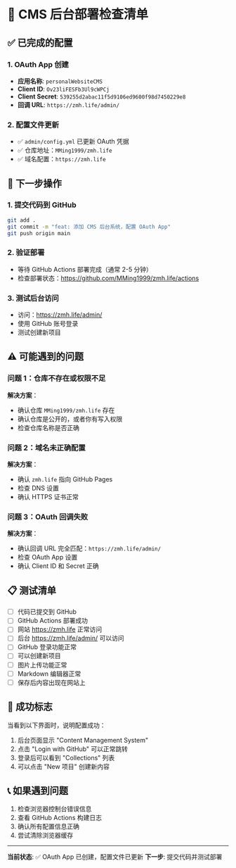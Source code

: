 # 🚀 CMS 后台部署检查清单

## ✅ 已完成的配置

### 1. OAuth App 创建
- **应用名称**: `personalWebsiteCMS`
- **Client ID**: `Ov23liFESFb3Ul9cWPCj`
- **Client Secret**: `539255d2abac11f5d9106ed9600f98d7450229e8`
- **回调 URL**: `https://zmh.life/admin/`

### 2. 配置文件更新
- ✅ `admin/config.yml` 已更新 OAuth 凭据
- ✅ 仓库地址：`MMing1999/zmh.life`
- ✅ 域名配置：`https://zmh.life`

## 🔧 下一步操作

### 1. 提交代码到 GitHub
```bash
git add .
git commit -m "feat: 添加 CMS 后台系统，配置 OAuth App"
git push origin main
```

### 2. 验证部署
- 等待 GitHub Actions 部署完成（通常 2-5 分钟）
- 检查部署状态：https://github.com/MMing1999/zmh.life/actions

### 3. 测试后台访问
- 访问：https://zmh.life/admin/
- 使用 GitHub 账号登录
- 测试创建新项目

## ⚠️ 可能遇到的问题

### 问题 1：仓库不存在或权限不足
**解决方案**：
- 确认仓库 `MMing1999/zmh.life` 存在
- 确认仓库是公开的，或者你有写入权限
- 检查仓库名称是否正确

### 问题 2：域名未正确配置
**解决方案**：
- 确认 `zmh.life` 指向 GitHub Pages
- 检查 DNS 设置
- 确认 HTTPS 证书正常

### 问题 3：OAuth 回调失败
**解决方案**：
- 确认回调 URL 完全匹配：`https://zmh.life/admin/`
- 检查 OAuth App 设置
- 确认 Client ID 和 Secret 正确

## 📋 测试清单

- [ ] 代码已提交到 GitHub
- [ ] GitHub Actions 部署成功
- [ ] 网站 https://zmh.life 正常访问
- [ ] 后台 https://zmh.life/admin/ 可以访问
- [ ] GitHub 登录功能正常
- [ ] 可以创建新项目
- [ ] 图片上传功能正常
- [ ] Markdown 编辑器正常
- [ ] 保存后内容出现在网站上

## 🎯 成功标志

当看到以下界面时，说明配置成功：
1. 后台页面显示 "Content Management System"
2. 点击 "Login with GitHub" 可以正常跳转
3. 登录后可以看到 "Collections" 列表
4. 可以点击 "New 项目" 创建新内容

## 📞 如果遇到问题

1. 检查浏览器控制台错误信息
2. 查看 GitHub Actions 构建日志
3. 确认所有配置信息正确
4. 尝试清除浏览器缓存

---

**当前状态**: ✅ OAuth App 已创建，配置文件已更新
**下一步**: 提交代码并测试部署
